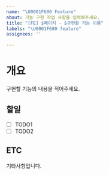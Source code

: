 ```yaml
---
name: "\U0001F680 Feature"
about: 기능 구현 작업 사항을 입력해주세요.
title: "[FE] $페이지 - $구현할 기능 이름"
labels: "\U0001F680 feature"
assignees: ''

---
```


# 개요

구현할 기능의 내용을 적어주세요.

## 할일

- [ ] TODO1
- [ ] TODO2

## ETC

기타사항입니다.
